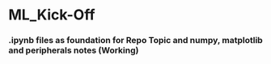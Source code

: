 # ML_Kick-Off
### .ipynb files as foundation for Repo Topic and numpy, matplotlib and peripherals notes (Working)
